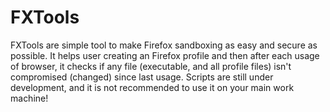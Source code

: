 # FXTools
FXTools are simple tool to make Firefox sandboxing as easy and secure as possible.
It helps user creating an Firefox profile and then after each usage of browser, 
it checks if any file (executable, and all profile files) isn't compromised (changed) since last usage.
Scripts are still under development, and it is not recommended to use it on your main work machine!
